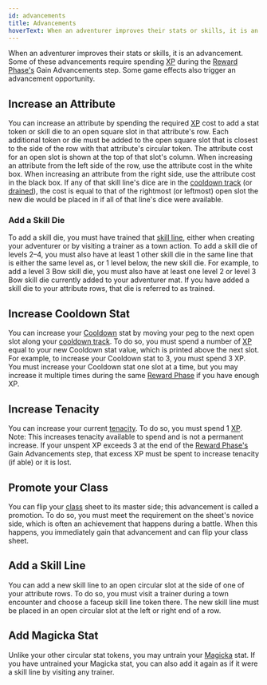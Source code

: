 ```yaml
---
id: advancements
title: Advancements
hoverText: When an adventurer improves their stats or skills, it is an advancement.
---
```


When an adventurer improves their stats or skills, it is an advancement. Some of these advancements require spending [XP](/docs/glossary/xp) during the [Reward Phase's](/docs/campaign/day/reward-phase) Gain Advancements step. Some game effects also trigger an advancement opportunity.

## Increase an Attribute

You can increase an attribute by spending the required [XP](/docs/glossary/xp) cost to add a stat token or skill die to an open square slot in that attribute's row. Each additional token or die must be added to the open square slot that is closest to the side of the row with that attribute's circular token. The attribute cost for an open slot is shown at the top of that slot's column. When increasing an attribute from the left side of the row, use the attribute cost in the white box. When increasing an attribute from the right side, use the attribute cost in the black box. If any of that skill line's dice are in the [cooldown track](/docs/glossary/cooldown-track) (or [drained](//docs/glossary/drained)), the cost is equal to that of the rightmost (or leftmost) open slot the new die would be placed in if all of that line's dice were available.

### Add a Skill Die

To add a skill die, you must have trained that [skill line](/docs/adventurer/skill-lines/), either when creating your adventurer or by visiting a trainer as a town action. To add a skill die of levels 2–4, you must also have at least 1 other skill die in the same line that is either the same level as, or 1 level below, the new skill die. For example, to add a level 3 Bow skill die, you must also have at least one level 2 or level 3 Bow skill die currently added to your adventurer mat. If you have added a skill die to your attribute rows, that die is referred to as trained.

## Increase Cooldown Stat

You can increase your [Cooldown](/docs/adventurer/stats/cooldown) stat by moving your peg to the next open slot along your [cooldown track](/docs/glossary/cooldown-track). To do so, you must spend a number of [XP](/docs/glossary/xp) equal to your new Cooldown stat value, which is printed above the next slot. For example, to increase your Cooldown stat to 3, you must spend 3 XP. You must increase your Cooldown stat one slot at a time, but you may increase it multiple times during the same [Reward Phase](/docs/campaign/day/reward-phase) if you have enough XP.

## Increase Tenacity

You can increase your current [tenacity](/docs/glossary/tenacity). To do so, you must spend 1 [XP](/docs/glossary/xp). Note: This increases tenacity available to spend and is not a permanent increase. If your unspent XP exceeds 3 at the end of the [Reward Phase's](/docs/campaign/day/reward-phase) Gain Advancements step, that excess XP must be spent to increase tenacity (if able) or it is lost.

## Promote your Class

You can flip your [class](/docs/adventurer/classes/) sheet to its master side; this advancement is called a promotion. To do so, you must meet the requirement on the sheet's novice side, which is often an achievement that happens during a battle. When this happens, you immediately gain that advancement and can flip your class sheet.

## Add a Skill Line

You can add a new skill line to an open circular slot at the side of one of your attribute rows. To do so, you must visit a trainer during a town encounter and choose a faceup skill line token there. The new skill line must be placed in an open circular slot at the left or right end of a row.

## Add Magicka Stat

Unlike your other circular stat tokens, you may untrain your [Magicka](/docs/adventurer/stats/magicka) stat. If you have untrained your Magicka stat, you can also add it again as if it were a skill line by visiting any trainer.
